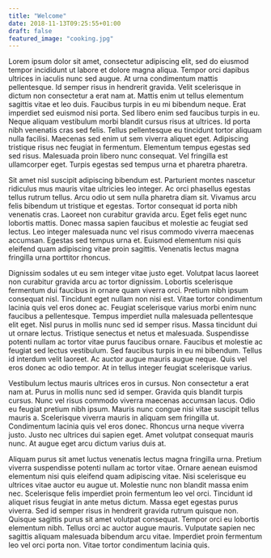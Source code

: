 ```yaml
---
title: "Welcome"
date: 2018-11-13T09:25:55+01:00
draft: false
featured_image: "cooking.jpg"
---
```


Lorem ipsum dolor sit amet, consectetur adipiscing elit, sed do eiusmod tempor incididunt ut labore et dolore magna aliqua. Tempor orci dapibus ultrices in iaculis nunc sed augue. At urna condimentum mattis pellentesque. Id semper risus in hendrerit gravida. Velit scelerisque in dictum non consectetur a erat nam at. Mattis enim ut tellus elementum sagittis vitae et leo duis. Faucibus turpis in eu mi bibendum neque. Erat imperdiet sed euismod nisi porta. Sed libero enim sed faucibus turpis in eu. Neque aliquam vestibulum morbi blandit cursus risus at ultrices. Id porta nibh venenatis cras sed felis. Tellus pellentesque eu tincidunt tortor aliquam nulla facilisi. Maecenas sed enim ut sem viverra aliquet eget. Adipiscing tristique risus nec feugiat in fermentum. Elementum tempus egestas sed sed risus. Malesuada proin libero nunc consequat. Vel fringilla est ullamcorper eget. Turpis egestas sed tempus urna et pharetra pharetra.

Sit amet nisl suscipit adipiscing bibendum est. Parturient montes nascetur ridiculus mus mauris vitae ultricies leo integer. Ac orci phasellus egestas tellus rutrum tellus. Arcu odio ut sem nulla pharetra diam sit. Vivamus arcu felis bibendum ut tristique et egestas. Tortor consequat id porta nibh venenatis cras. Laoreet non curabitur gravida arcu. Eget felis eget nunc lobortis mattis. Donec massa sapien faucibus et molestie ac feugiat sed lectus. Leo integer malesuada nunc vel risus commodo viverra maecenas accumsan. Egestas sed tempus urna et. Euismod elementum nisi quis eleifend quam adipiscing vitae proin sagittis. Venenatis lectus magna fringilla urna porttitor rhoncus.

Dignissim sodales ut eu sem integer vitae justo eget. Volutpat lacus laoreet non curabitur gravida arcu ac tortor dignissim. Lobortis scelerisque fermentum dui faucibus in ornare quam viverra orci. Pretium nibh ipsum consequat nisl. Tincidunt eget nullam non nisi est. Vitae tortor condimentum lacinia quis vel eros donec ac. Feugiat scelerisque varius morbi enim nunc faucibus a pellentesque. Tempus imperdiet nulla malesuada pellentesque elit eget. Nisl purus in mollis nunc sed id semper risus. Massa tincidunt dui ut ornare lectus. Tristique senectus et netus et malesuada. Suspendisse potenti nullam ac tortor vitae purus faucibus ornare. Faucibus et molestie ac feugiat sed lectus vestibulum. Sed faucibus turpis in eu mi bibendum. Tellus id interdum velit laoreet. Ac auctor augue mauris augue neque. Quis vel eros donec ac odio tempor. At in tellus integer feugiat scelerisque varius.

Vestibulum lectus mauris ultrices eros in cursus. Non consectetur a erat nam at. Purus in mollis nunc sed id semper. Gravida quis blandit turpis cursus. Nunc vel risus commodo viverra maecenas accumsan lacus. Odio eu feugiat pretium nibh ipsum. Mauris nunc congue nisi vitae suscipit tellus mauris a. Scelerisque viverra mauris in aliquam sem fringilla ut. Condimentum lacinia quis vel eros donec. Rhoncus urna neque viverra justo. Justo nec ultrices dui sapien eget. Amet volutpat consequat mauris nunc. At augue eget arcu dictum varius duis at.

Aliquam purus sit amet luctus venenatis lectus magna fringilla urna. Pretium viverra suspendisse potenti nullam ac tortor vitae. Ornare aenean euismod elementum nisi quis eleifend quam adipiscing vitae. Nisi scelerisque eu ultrices vitae auctor eu augue ut. Molestie nunc non blandit massa enim nec. Scelerisque felis imperdiet proin fermentum leo vel orci. Tincidunt id aliquet risus feugiat in ante metus dictum. Massa eget egestas purus viverra. Sed id semper risus in hendrerit gravida rutrum quisque non. Quisque sagittis purus sit amet volutpat consequat. Tempor orci eu lobortis elementum nibh. Tellus orci ac auctor augue mauris. Vulputate sapien nec sagittis aliquam malesuada bibendum arcu vitae. Imperdiet proin fermentum leo vel orci porta non. Vitae tortor condimentum lacinia quis.